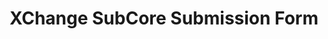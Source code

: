 ---
title: XChange SubCore Submission Form
redirect_to: https://forms.gle/1cg5Lcp1BNFQ8Map6
redirect_from: 
  - /XC24SubcoreAppkit
  - /xc24subcoreappkit
---